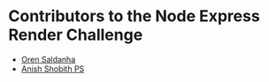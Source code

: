 # Contributors to the Node Express Render Challenge

- [Oren Saldanha](https://github.com/orensaldanha)
- [Anish Shobith PS](https://github.com/Anish-Shobith)